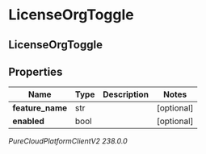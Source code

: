 # LicenseOrgToggle

## LicenseOrgToggle

## Properties

|Name | Type | Description | Notes|
|------------ | ------------- | ------------- | -------------|
| **feature_name** | str |  | [optional] |
| **enabled** | bool |  | [optional] |



_PureCloudPlatformClientV2 238.0.0_
